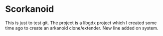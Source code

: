 # Scorkanoid
This is just to test git.
The project is a libgdx project which I created some time ago to create an arkanoid clone/extender.
New line added on system.